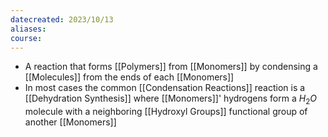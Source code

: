 ```yaml
---
datecreated: 2023/10/13
aliases: 
course:
---
```

- A reaction that forms [[Polymers]] from [[Monomers]] by condensing a [[Molecules]] from the ends of each [[Monomers]]
- In most cases the common [[Condensation Reactions]] reaction is a [[Dehydration Synthesis]] where [[Monomers]]' hydrogens form a $H_{2}O$ molecule with a neighboring [[Hydroxyl Groups]] functional group of another [[Monomers]]